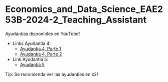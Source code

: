 # Economics_and_Data_Science_EAE253B-2024-2_Teaching_Assistant


Ayudantías disponibles en YouTube!

- Links Ayudantía 4:
  - [Ayudantía 4, Parte 1](https://www.youtube.com/watch?v=bFud7OzN9WU)
  - [Ayudantía 4, Parte 2](https://www.youtube.com/watch?v=bvyE2TfH42U)
- Link Ayudantía 5:
  - [Ayudantía 5](https://www.youtube.com/watch?v=Z18lNqiq4FE)

Tip: Se recomienda ver las ayudantías en x2!

